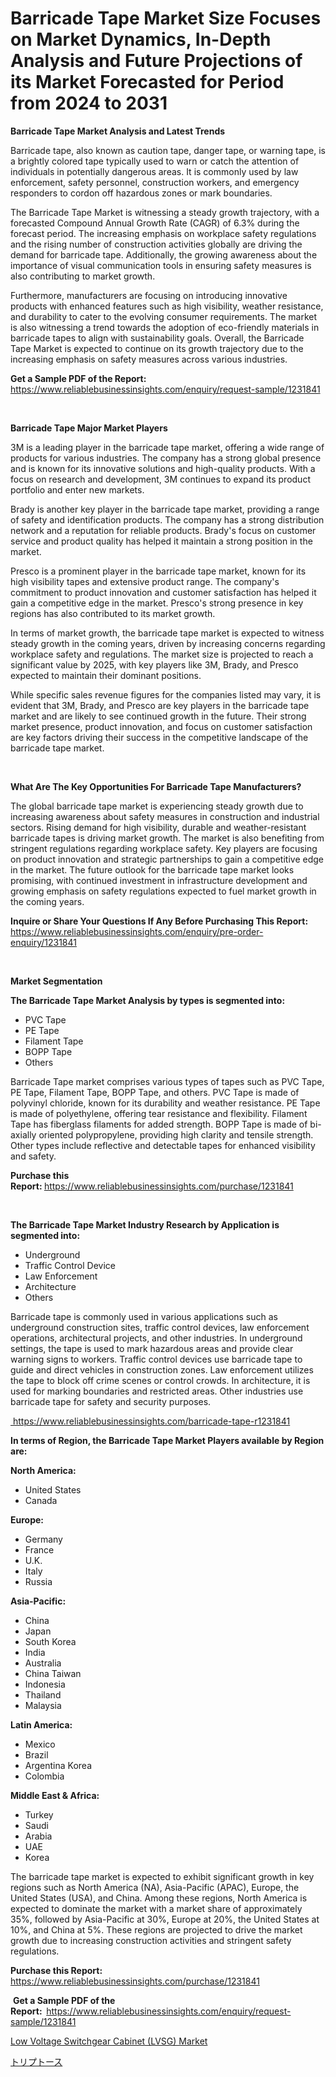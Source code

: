 <p><h1>Barricade Tape Market Size Focuses on Market Dynamics, In-Depth Analysis and Future Projections of its Market Forecasted for Period from 2024 to 2031</h1></p><p><strong>Barricade Tape Market Analysis and Latest Trends</strong></p>
<p><p>Barricade tape, also known as caution tape, danger tape, or warning tape, is a brightly colored tape typically used to warn or catch the attention of individuals in potentially dangerous areas. It is commonly used by law enforcement, safety personnel, construction workers, and emergency responders to cordon off hazardous zones or mark boundaries.</p><p>The Barricade Tape Market is witnessing a steady growth trajectory, with a forecasted Compound Annual Growth Rate (CAGR) of 6.3% during the forecast period. The increasing emphasis on workplace safety regulations and the rising number of construction activities globally are driving the demand for barricade tape. Additionally, the growing awareness about the importance of visual communication tools in ensuring safety measures is also contributing to market growth.</p><p>Furthermore, manufacturers are focusing on introducing innovative products with enhanced features such as high visibility, weather resistance, and durability to cater to the evolving consumer requirements. The market is also witnessing a trend towards the adoption of eco-friendly materials in barricade tapes to align with sustainability goals. Overall, the Barricade Tape Market is expected to continue on its growth trajectory due to the increasing emphasis on safety measures across various industries.</p></p>
<p><strong>Get a Sample PDF of the Report:&nbsp;</strong> <a href="https://www.reliablebusinessinsights.com/enquiry/request-sample/1231841">https://www.reliablebusinessinsights.com/enquiry/request-sample/1231841</a></p>
<p>&nbsp;</p>
<p><strong>Barricade Tape Major Market Players</strong></p>
<p><p>3M is a leading player in the barricade tape market, offering a wide range of products for various industries. The company has a strong global presence and is known for its innovative solutions and high-quality products. With a focus on research and development, 3M continues to expand its product portfolio and enter new markets.</p><p>Brady is another key player in the barricade tape market, providing a range of safety and identification products. The company has a strong distribution network and a reputation for reliable products. Brady's focus on customer service and product quality has helped it maintain a strong position in the market.</p><p>Presco is a prominent player in the barricade tape market, known for its high visibility tapes and extensive product range. The company's commitment to product innovation and customer satisfaction has helped it gain a competitive edge in the market. Presco's strong presence in key regions has also contributed to its market growth.</p><p>In terms of market growth, the barricade tape market is expected to witness steady growth in the coming years, driven by increasing concerns regarding workplace safety and regulations. The market size is projected to reach a significant value by 2025, with key players like 3M, Brady, and Presco expected to maintain their dominant positions.</p><p>While specific sales revenue figures for the companies listed may vary, it is evident that 3M, Brady, and Presco are key players in the barricade tape market and are likely to see continued growth in the future. Their strong market presence, product innovation, and focus on customer satisfaction are key factors driving their success in the competitive landscape of the barricade tape market.</p></p>
<p>&nbsp;</p>
<p><strong>What Are The Key Opportunities For Barricade Tape Manufacturers?</strong></p>
<p><p>The global barricade tape market is experiencing steady growth due to increasing awareness about safety measures in construction and industrial sectors. Rising demand for high visibility, durable and weather-resistant barricade tapes is driving market growth. The market is also benefiting from stringent regulations regarding workplace safety. Key players are focusing on product innovation and strategic partnerships to gain a competitive edge in the market. The future outlook for the barricade tape market looks promising, with continued investment in infrastructure development and growing emphasis on safety regulations expected to fuel market growth in the coming years.</p></p>
<p><strong>Inquire or Share Your Questions If Any Before Purchasing This Report:</strong> <a href="https://www.reliablebusinessinsights.com/enquiry/pre-order-enquiry/1231841">https://www.reliablebusinessinsights.com/enquiry/pre-order-enquiry/1231841</a></p>
<p>&nbsp;</p>
<p><strong>Market Segmentation</strong></p>
<p><strong>The Barricade Tape Market Analysis by types is segmented into:</strong></p>
<p><ul><li>PVC Tape</li><li>PE Tape</li><li>Filament Tape</li><li>BOPP Tape</li><li>Others</li></ul></p>
<p><p>Barricade Tape market comprises various types of tapes such as PVC Tape, PE Tape, Filament Tape, BOPP Tape, and others. PVC Tape is made of polyvinyl chloride, known for its durability and weather resistance. PE Tape is made of polyethylene, offering tear resistance and flexibility. Filament Tape has fiberglass filaments for added strength. BOPP Tape is made of bi-axially oriented polypropylene, providing high clarity and tensile strength. Other types include reflective and detectable tapes for enhanced visibility and safety.</p></p>
<p><strong>Purchase this Report:&nbsp;</strong><a href="https://www.reliablebusinessinsights.com/purchase/1231841">https://www.reliablebusinessinsights.com/purchase/1231841</a></p>
<p>&nbsp;</p>
<p><strong>The Barricade Tape Market Industry Research by Application is segmented into:</strong></p>
<p><ul><li>Underground</li><li>Traffic Control Device</li><li>Law Enforcement</li><li>Architecture</li><li>Others</li></ul></p>
<p><p>Barricade tape is commonly used in various applications such as underground construction sites, traffic control devices, law enforcement operations, architectural projects, and other industries. In underground settings, the tape is used to mark hazardous areas and provide clear warning signs to workers. Traffic control devices use barricade tape to guide and direct vehicles in construction zones. Law enforcement utilizes the tape to block off crime scenes or control crowds. In architecture, it is used for marking boundaries and restricted areas. Other industries use barricade tape for safety and security purposes.</p></p>
<p><a href="https://www.reliablebusinessinsights.com/barricade-tape-r1231841">&nbsp;https://www.reliablebusinessinsights.com/barricade-tape-r1231841</a></p>
<p><strong>In terms of Region, the Barricade Tape Market Players available by Region are:</strong></p>
<p>
    <p> <strong> North America: </strong>
        <ul>
            <li>United States</li>
            <li>Canada</li>
        </ul>
        </p> 
    <p> <strong> Europe: </strong>
        <ul>
            <li>Germany</li>
            <li>France</li>
            <li>U.K.</li>
            <li>Italy</li>
            <li>Russia</li>
        </ul>
        </p> 
    <p> <strong> Asia-Pacific: </strong>
        <ul>
            <li>China</li>
            <li>Japan</li>
            <li>South Korea</li>
            <li>India</li>
            <li>Australia</li>
            <li>China Taiwan</li>
            <li>Indonesia</li>
            <li>Thailand</li>
            <li>Malaysia</li>
        </ul>
        </p> 
    <p> <strong> Latin America: </strong>
        <ul>
            <li>Mexico</li>
            <li>Brazil</li>
            <li>Argentina Korea</li>
            <li>Colombia</li>
        </ul>
        </p> 
    <p> <strong> Middle East & Africa: </strong>
        <ul>
            <li>Turkey</li>
            <li>Saudi</li>
            <li>Arabia</li>
            <li>UAE</li>
            <li>Korea</li>
        </ul>
    </p>
    </p>
<p><p>The barricade tape market is expected to exhibit significant growth in key regions such as North America (NA), Asia-Pacific (APAC), Europe, the United States (USA), and China. Among these regions, North America is expected to dominate the market with a market share of approximately 35%, followed by Asia-Pacific at 30%, Europe at 20%, the United States at 10%, and China at 5%. These regions are projected to drive the market growth due to increasing construction activities and stringent safety regulations.</p></p>
<p><strong>Purchase this Report: </strong><a href="https://www.reliablebusinessinsights.com/purchase/1231841">https://www.reliablebusinessinsights.com/purchase/1231841</a></p>
<p>&nbsp;<strong>Get a Sample PDF of the Report:&nbsp;&nbsp;</strong><a href="https://www.reliablebusinessinsights.com/enquiry/request-sample/1231841">https://www.reliablebusinessinsights.com/enquiry/request-sample/1231841</a></p>
<p><strong></strong></p>
<p><p><a href="https://github.com/Chiragrp22/Market-Research-Report-List-5/blob/main/low-voltage-switchgear-cabinet-lvsg-market.md">Low Voltage Switchgear Cabinet (LVSG) Market</a></p><p><a href="https://github.com/mohamedbakry57/Market-Research-Report-List-5/blob/main/98049213613.md">トリプトース</a></p></p>